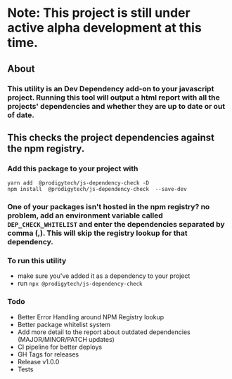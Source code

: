 # Note: This project is still under active alpha development at this time. 

## About 

### This utility is an Dev Dependency add-on to your javascript project. Running this tool will output a html report with all the projects' dependencies and whether they are up to date or out of date. 

## This checks the project dependencies against the npm registry. 

### Add this package to your project with 

`yarn add  @prodigytech/js-dependency-check -D`
<br />
`npm install  @prodigytech/js-dependency-check  --save-dev`

### One of your packages isn't hosted in the npm registry? no problem, add an environment variable called `DEP_CHECK_WHITELIST` and enter the dependencies separated by comma (,). This will skip the registry lookup for that dependency. 


### To run this utility 
- make sure you've added it as a dependency to your project
- run `npx @prodigytech/js-dependency-check`


### Todo
- Better Error Handling around NPM Registry lookup
- Better package whitelist system
- Add more detail to the report about outdated dependencies (MAJOR/MINOR/PATCH updates)
- CI pipeline for better deploys 
- GH Tags for releases  
- Release v1.0.0
- Tests 
